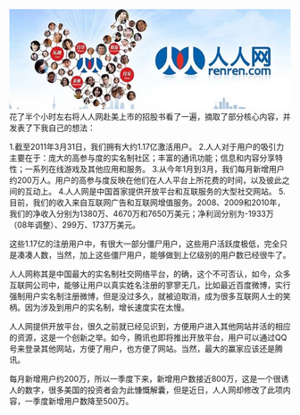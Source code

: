 <img src="/blog/images/renrenwang.jpg"/>
花了半个小时左右将人人网赴美上市的招股书看了一遍，摘取了部分核心内容，并发表了下我自己的想法：


1.截至2011年3月31日，我们拥有大约1.17亿激活用户。
2.人人对于用户的吸引力主要在于：庞大的高参与度的实名制社区；丰富的通讯功能；信息和内容分享特性；一系列在线游戏及其他应用和服务。
3.从今年1月到3月，我们每月新增用户约200万人。用户的高参与度反映在他们在人人平台上所花费的时间，以及彼此之间的互动上。
4.人人网是中国首家提供开放平台和互联服务的大型社交网站。
5.目前，我们的收入来自互联网广告和互联网增值服务。2008、2009和2010年，我们的净收入分别为1380万、4670万和7650万美元；净利润分别为-1933万（08年调整）、299万、1737万美元。


这些1.17亿的注册用户中，有很大一部分僵尸用户，这些用户活跃度极低，完全只是凑凑人数，当然，加上这些僵尸用户，能够做到上亿级别的用户数已经很牛了。

人人网称其是中国最大的实名制社交网络平台，的确，这个不可否认，如今，众多互联网公司中，能够让用户以真实姓名注册的寥寥无几，比如最近百度微博，实行强制用户实名制注册微博，但是没过多久，就被迫取消，成为很多互联网人士的笑柄。因为涉及到用户的实名制，增长速度实在太慢。

人人网提供开放平台，很久之前就已经见识到，方便用户进入其他网站并活的相应的资源，这是一个创新之举。如今，腾讯也即将推出开放平台，用户可以通过QQ号来登录其他网站，方便了用户，也方便了网站。当然，最大的赢家应该还是腾讯。

每月新增用户约200万，所以一季度下来，新增用户数接近800万，这是一个很诱人的数字，很多美国的投资者会为此慷慨解囊，但是近日，人人网却修改了此项内容，一季度新增用户数降至500万。